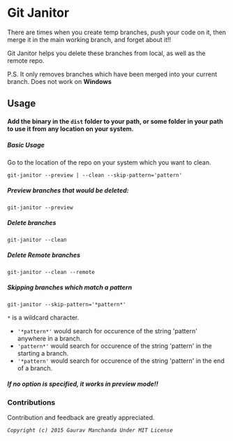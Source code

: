 # Git Janitor

There are times when you create temp branches, push your code on it, then merge it in the main working branch, and forget about it!!

Git Janitor helps you delete these branches from local, as well as the remote repo.

P.S. It only removes branches which have been merged into your current branch. Does not work on **Windows**

## Usage

#### Add the binary in the `dist` folder to your path, or some folder in your path to use it from any location on your system.

##### Basic Usage
Go to the location of the repo on your system which you want to clean.

```
git-janitor --preview | --clean --skip-pattern='pattern'
```

##### Preview branches that would be deleted:
```
git-janitor --preview
```

##### Delete branches
```
git-janitor --clean
```

##### Delete Remote branches
```
git-janitor --clean --remote
```

##### Skipping branches which match a pattern
```
git-janitor --skip-pattern='*pattern*'
```

`*` is a wildcard character.

* `'*pattern*'` would search for occurence of the string 'pattern' anywhere in a branch.
* `'pattern*'` would search for occurence of the string 'pattern' in the starting a branch.
* `'*pattern'` would search for occurence of the string 'pattern' in the end of a branch.

##### If no option is specified, it works in preview mode!!

### Contributions

Contribution and feedback are greatly appreciated.

_`Copyright (c) 2015 Gaurav Manchanda Under MIT License`_
